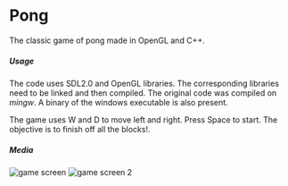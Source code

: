 # Pong
The classic game of pong made in OpenGL and C++.

##### Usage
The code uses SDL2.0 and OpenGL libraries. The corresponding libraries need to be linked and then compiled. The original code was compiled on *mingw*. A binary of the windows executable is also present.

The game uses W and D to move left and right. Press Space to start. The objective is to finish off all the blocks!.
##### Media
![game screen](https://i.imgur.com/BYqUr6A.png)
![game screen 2](https://i.imgur.com/m097ots.png)
